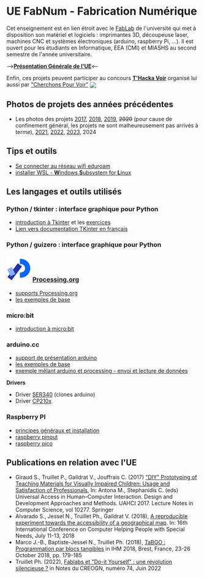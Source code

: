 # UE FabNum - Fabrication Numérique

Cet enseignement est en lien étroit avec le [FabLab](http://campusfab.univ-tlse3.fr) de l'université qui met à disposition son matériel et logiciels :  imprimantes 3D, découpeuse laser, machines CNC et systèmes électroniques (arduino, raspberry Pi, ...). Il est ouvert pour les étudiants en Informatique, EEA (CMI) et MIASHS au second semestre de l'année universitaire.

 -->**[Présentation Générale de l'UE](https://github.com/truillet/ups/blob/master/l1info/supports/L1_FabNum.pdf)**<--


Enfin, ces projets peuvent participer au  concours **[T'Hacka Voir](https://thackavoir.fr)** organisé lui aussi par ["Cherchons Pour Voir"](http://cherchonspourvoir.org) <img src="https://github.com/truillet/ups/blob/master/l1info/projets/logo_cpv.png" width=50 valign="middle">

## Photos de projets des années précédentes
* Les photos des projets [2017](https://goo.gl/photos/ziiTxKuK3US1Zgwo6), [2018](https://photos.app.goo.gl/4vy6OGd5W74osKal1), [2019](https://photos.app.goo.gl/YDe1hAeWh82qXuxS6), ~~2020~~ (pour cause de confinement général, les projets ne sont malheureusement pas arrivés à terme), [2021](https://photos.app.goo.gl/aM46jGBa2pTGjJdQ7), [2022](https://photos.app.goo.gl/5idE69rDTeeKDa5CA), [2023](https://photos.app.goo.gl/qbkTpKCmo7s3RnCS8), 2024
            
## Tips et outils 
* [Se connecter au réseau wifi eduroam](https://cat.eduroam.org)
* [installer WSL - **W**indows **S**ubsystem for **L**inux](https://learn.microsoft.com/fr-fr/windows/wsl/install)

## Les langages et outils utilisés

### Python / tkinter : interface graphique pour Python
* [introduction à Tkinter](https://github.com/truillet/ups/blob/master/l1info/supports/tkinter.pdf) et les [exercices](https://github.com/truillet/ups/blob/master/l1info/code/tkinter.zip)
* [Lien vers documentation TKinter en français](http://tkinter.fdex.eu/index.html)
 
### Python / guizero : interface graphique pour Python

### <img src="https://github.com/truillet/upssitech/blob/master/SRI/1A/Code/Processing_2021_logo.png" width=64> [Processing.org](https://www.processing.org)
* [supports Processing.org](https://github.com/truillet/processing)
* [les exemples de base](https://github.com/truillet/ups/blob/master/l1info/code/exercices_processing.zip)


### micro:bit
* [introduction à micro:bit](https://github.com/truillet/ups/blob/master/l1info/supports/microbit.pdf)

### arduino.cc
* [support de présentation arduino](https://github.com/truillet/ups/blob/master/l1info/supports/L1_arduino.pdf)
* [les exemples de base](https://github.com/truillet/ups/blob/master/l1info/code/Processing_base.zip)
* [exemple mêlant arduino et processing - envoi et lecture de données](https://github.com/truillet/ups/blob/master/l1info/code/processing_arduino.zip)

**Drivers**
* Driver [SER340](https://sparks.gogo.co.nz/ch340.html) (clones arduino)
* Driver [CP210x](https://www.silabs.com/developers/usb-to-uart-bridge-vcp-drivers)

### Raspberry PI
* [principes généraux et installation](https://github.com/truillet/ups/blob/master/l1info/supports/Introduction_RPi.pdf)
* [raspberry pinout](https://pinout.xyz)
* [raspberry pico](https://www.raspberrypi.com/documentation/microcontrollers/raspberry-pi-pico.html)


## Publications en relation avec l'UE
* Giraud S., Truillet P., Gaildrat V., Jouffrais C. (2017) ["DIY" Prototyping of Teaching Materials for Visually Impaired Children: Usage and Satisfaction of Professionals](https://doi.org/10.1007/978-3-319-58706-6_42), In: Antona M., Stephanidis C. (eds) Universal Access in Human–Computer Interaction. Design and Development Approaches and Methods. UAHCI 2017. Lecture Notes in Computer Science, vol 10277. Springer	
* Alvarado S., Jessel N., Truillet Ph., Gaildrat V. (2018), [A reproducible experiment towards the accessibility of a geographical map](https://link.springer.com/chapter/10.1007/978-3-319-94274-2_40#author-information). In: 16th International Conference on Computer Helping People with Special Needs, July 11-13, 2018
* Marco J.-B., Baptiste-Jessel N., Truillet Ph. (2018), [TaBGO : Programmation par blocs tangibles](https://hal.science/hal-02181953) in IHM 2018, Brest, France, 23-26 October 2018, pp. 179-185
* Truillet Ph. (2022), [Fablabs et "Do-it Yourself" : une révolution silencieuse ?](https://www.gendarmerie.interieur.gouv.fr/crgn/publications/les-notes-du-creogn/fablabs-et-do-it-yourself-une-revolution-silencieuse) in Notes du CREOGN, numéro 74, Juin 2022				
